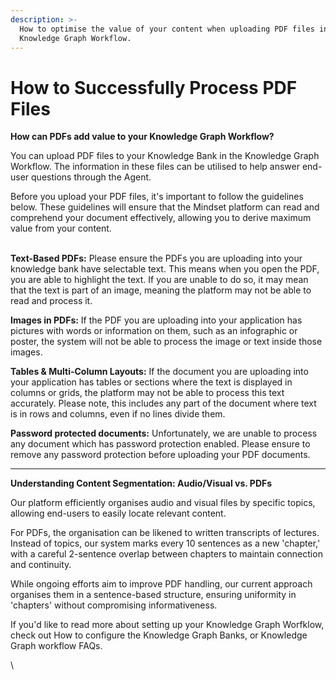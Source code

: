 ```yaml
---
description: >-
  How to optimise the value of your content when uploading PDF files into your
  Knowledge Graph Workflow.
---
```


# How to Successfully Process PDF Files

**How can PDFs add value to your Knowledge Graph Workflow?**&#x20;

You can upload PDF files to your Knowledge Bank in the Knowledge Graph Workflow. The information in these files can be utilised to help answer end-user questions through the Agent.

Before you upload your PDF files, it's important to follow the guidelines below. These guidelines will ensure that the Mindset platform can read and comprehend your document effectively, allowing you to derive maximum value from your content.

\
**Text-Based PDFs:** Please ensure the PDFs you are uploading into your knowledge bank have selectable text. This means when you open the PDF, you are able to highlight the text. If you are unable to do so, it may mean that the text is part of an image, meaning the platform may not be able to read and process it.&#x20;



**Images in PDFs:** If the PDF you are uploading into your application has pictures with words or information on them, such as an infographic or poster, the system will not be able to process the image or text inside those images.&#x20;



**Tables & Multi-Column Layouts:** If the document you are uploading into your application has tables or sections where the text is displayed in columns or grids, the platform may not be able to process this text accurately. Please note, this includes any part of the document where text is in rows and columns, even if no lines divide them.&#x20;



**Password protected documents:** Unfortunately, we are unable to process any document which has password protection enabled. Please ensure to remove any password protection before uploading your PDF documents.&#x20;



***

**Understanding Content Segmentation: Audio/Visual vs. PDFs**

Our platform efficiently organises audio and visual files by specific topics, allowing end-users to easily locate relevant content.

For PDFs, the organisation can be likened to written transcripts of lectures. Instead of topics, our system marks every 10 sentences as a new 'chapter,' with a careful 2-sentence overlap between chapters to maintain connection and continuity.&#x20;

While ongoing efforts aim to improve PDF handling, our current approach organises them in a sentence-based structure, ensuring uniformity in 'chapters' without compromising informativeness.

If you'd like to read more about setting up your Knowledge Graph Worfklow, check out How to configure the Knowledge Graph Banks, or Knowledge Graph workflow FAQs.

\

